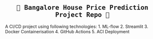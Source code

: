 <h2 align = center><tt> 📂 Bangalore House Price Prediction Project Repo 📂</tt></h2>
A CI/CD project using following technologies:
1. ML-flow
2. Streamlit
3. Docker Containerisation
4. GitHub Actions
5. ACI Deployment
